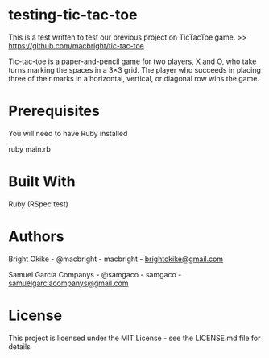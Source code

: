 # testing-tic-tac-toe

This is a test written to test our previous project on TicTacToe
game. >> https://github.com/macbright/tic-tac-toe

Tic-tac-toe is a paper-and-pencil game for two players, X and O, who take turns marking the spaces in a 3×3 grid. The player who succeeds in placing three of their marks in a horizontal, vertical, or diagonal row wins the game.




# Prerequisites
You will need to have Ruby installed


ruby main.rb
# Built With
Ruby (RSpec test)

# Authors
Bright Okike - @macbright - macbright - brightokike@gmail.com

Samuel García Companys - @samgaco - samgaco - samuelgarciacompanys@gmail.com

# License
This project is licensed under the MIT License - see the LICENSE.md file for details